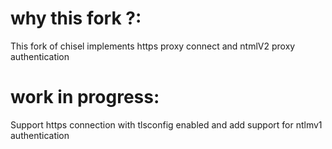 # why this fork ?: 
  This fork of chisel implements https proxy connect and ntmlV2 proxy authentication
# work in progress:
  Support https connection with tlsconfig enabled and add support for ntlmv1 authentication
